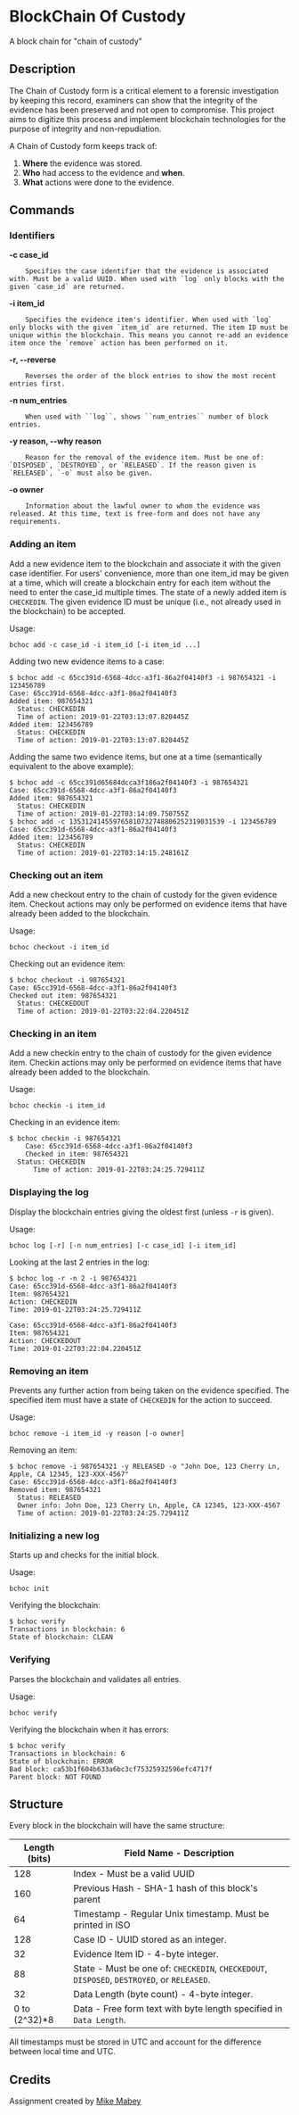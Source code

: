 # BlockChain Of Custody
A block chain for "chain of custody"

## Description

The Chain of Custody form is a critical element to a forensic investigation by keeping this record,
examiners can show that the integrity of the evidence has been preserved and not open to compromise.
This project aims to digitize this process and implement blockchain technologies for the purpose of
integrity and non-repudiation. 

A Chain of Custody form keeps track of:

1. **Where** the evidence was stored.
2. **Who** had access to the evidence and **when**.
3. **What** actions were done to the evidence.



## Commands

### Identifiers

   **-c case_id**

   		Specifies the case identifier that the evidence is associated with. Must be a valid UUID. When used with `log` only blocks with the given `case_id` are returned.


   **-i item_id**

   		Specifies the evidence item's identifier. When used with `log` only blocks with the given `item_id` are returned. The item ID must be unique within the blockchain. This means you cannot re-add an evidence item once the `remove` action has been performed on it.


   **-r, --reverse**

   		Reverses the order of the block entries to show the most recent entries first.


   **-n num_entries**

  		When used with ``log``, shows ``num_entries`` number of block entries.


   **-y reason, --why reason**

   		Reason for the removal of the evidence item. Must be one of: `DISPOSED`, `DESTROYED`, or `RELEASED`. If the reason given is `RELEASED`, `-o` must also be given.


   **-o owner**
   		
   		Information about the lawful owner to whom the evidence was released. At this time, text is free-form and does not have any requirements.

### Adding an item

Add a new evidence item to the blockchain and associate it with the given case identifier. For users' convenience, more than one item_id may be given at a time, which will create a blockchain entry for each item without the need to enter the case_id multiple times. The state of a newly added item is `CHECKEDIN`. The given evidence ID must be unique (i.e., not already used in the blockchain) to be accepted.

Usage:
```
bchoc add -c case_id -i item_id [-i item_id ...]
```

Adding two new evidence items to a case:

```
$ bchoc add -c 65cc391d-6568-4dcc-a3f1-86a2f04140f3 -i 987654321 -i 123456789
Case: 65cc391d-6568-4dcc-a3f1-86a2f04140f3
Added item: 987654321
  Status: CHECKEDIN
  Time of action: 2019-01-22T03:13:07.820445Z
Added item: 123456789
  Status: CHECKEDIN
  Time of action: 2019-01-22T03:13:07.820445Z
```

Adding the same two evidence items, but one at a time (semantically equivalent to the above example):

```
$ bchoc add -c 65cc391d65684dcca3f186a2f04140f3 -i 987654321
Case: 65cc391d-6568-4dcc-a3f1-86a2f04140f3
Added item: 987654321
  Status: CHECKEDIN
  Time of action: 2019-01-22T03:14:09.750755Z
$ bchoc add -c 135312414559765810732748806252319031539 -i 123456789
Case: 65cc391d-6568-4dcc-a3f1-86a2f04140f3
Added item: 123456789
  Status: CHECKEDIN
  Time of action: 2019-01-22T03:14:15.248161Z
```


### Checking out an item

Add a new checkout entry to the chain of custody for the given evidence item. Checkout actions may only be performed on evidence items that have already been added to the blockchain.

Usage:
```
bchoc checkout -i item_id
```

Checking out an evidence item:

```
$ bchoc checkout -i 987654321
Case: 65cc391d-6568-4dcc-a3f1-86a2f04140f3
Checked out item: 987654321
  Status: CHECKEDOUT
  Time of action: 2019-01-22T03:22:04.220451Z
```


### Checking in an item

Add a new checkin entry to the chain of custody for the given evidence item. Checkin actions may only be performed on evidence items that have already been added to the blockchain.

Usage:
```
bchoc checkin -i item_id
```

Checking in an evidence item:
```
$ bchoc checkin -i 987654321
	Case: 65cc391d-6568-4dcc-a3f1-86a2f04140f3
	Checked in item: 987654321
  Status: CHECKEDIN
	  Time of action: 2019-01-22T03:24:25.729411Z
```


### Displaying the log

Display the blockchain entries giving the oldest first (unless `-r` is given).

Usage:
```
bchoc log [-r] [-n num_entries] [-c case_id] [-i item_id]
```

Looking at the last 2 entries in the log:
```
$ bchoc log -r -n 2 -i 987654321
Case: 65cc391d-6568-4dcc-a3f1-86a2f04140f3
Item: 987654321
Action: CHECKEDIN
Time: 2019-01-22T03:24:25.729411Z

Case: 65cc391d-6568-4dcc-a3f1-86a2f04140f3
Item: 987654321
Action: CHECKEDOUT
Time: 2019-01-22T03:22:04.220451Z
```


### Removing an item

Prevents any further action from being taken on the evidence specified. The specified item must have a state of `CHECKEDIN` for the action to succeed.

Usage:
```
bchoc remove -i item_id -y reason [-o owner]
```

Removing an item:
```
$ bchoc remove -i 987654321 -y RELEASED -o "John Doe, 123 Cherry Ln, Apple, CA 12345, 123-XXX-4567"
Case: 65cc391d-6568-4dcc-a3f1-86a2f04140f3
Removed item: 987654321
  Status: RELEASED
  Owner info: John Doe, 123 Cherry Ln, Apple, CA 12345, 123-XXX-4567
  Time of action: 2019-01-22T03:24:25.729411Z
```


### Initializing a new log

Starts up and checks for the initial block.

Usage:
```
bchoc init
```

Verifying the blockchain:
```
$ bchoc verify
Transactions in blockchain: 6
State of blockchain: CLEAN
```


### Verifying

Parses the blockchain and validates all entries.

Usage:
```
bchoc verify
```

Verifying the blockchain when it has errors:
```
$ bchoc verify
Transactions in blockchain: 6
State of blockchain: ERROR
Bad block: ca53b1f604b633a6bc3cf75325932596efc4717f
Parent block: NOT FOUND
```

## Structure

Every block in the blockchain will have the same structure:

| Length (bits) | Field Name - Description |
| ------------- | ------------------------ |
| 128           | Index - Must be a valid UUID |
| 160           | Previous Hash - SHA-1 hash of this block's parent |
| 64            | Timestamp - Regular Unix timestamp. Must be printed in ISO |8601 format anytime displayed to user. |
| 128           | Case ID - UUID stored as an integer. |
| 32            | Evidence Item ID - 4-byte integer. |
| 88            | State - Must be one of: `CHECKEDIN`, `CHECKEDOUT`, `DISPOSED`, `DESTROYED`, or `RELEASED`. |
| 32            | Data Length (byte count) - 4-byte integer. |
| 0 to (2^32)*8 | Data - Free form text with byte length specified in `Data Length`. |

All timestamps must be stored in UTC and account for the difference between local time and UTC.

## Credits

Assignment created by [Mike Mabey](https://mikemabey.com/)